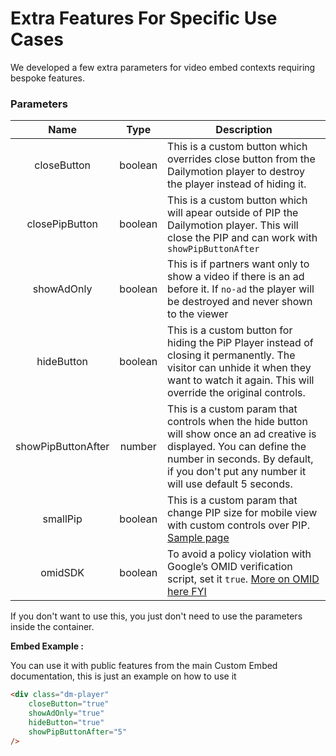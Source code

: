 # Extra Features For Specific Use Cases

We developed a few extra parameters for video embed contexts requiring bespoke features. 

### Parameters

| Name | Type | Description |
| :---: | :---: | --- |
| closeButton | boolean | This is a custom button which overrides close button from the Dailymotion player to destroy the player instead of hiding it. |
| closePipButton | boolean | This is a custom button which will apear outside of PIP the Dailymotion player. This will close the PIP and can work with `showPipButtonAfter` |
| showAdOnly | boolean | This is if partners want only to show a video if there is an ad before it. If `no-ad` the player will be destroyed and never shown to the viewer |
| hideButton | boolean | This is a custom button for hiding the PiP Player instead of closing it permanently. The visitor can unhide it when they want to watch it again. This will override the original controls. |
| showPipButtonAfter | number | This is a custom param that controls when the hide button will show once an ad creative is displayed. You can define the number in seconds. By default, if you don't put any number it will use default 5 seconds. |
| smallPip | boolean | This is a custom param that change PIP size for mobile view with custom controls over PIP. [Sample page](https://dmvs-apac.github.io/custom-embed-v2/examples/small_pip/)|
| omidSDK | boolean |  To avoid a policy violation with Google’s OMID verification script, set it `true`. [More on OMID here FYI](https://iabtechlab.com/standards/open-measurement-sdk/)|

If you don't want to use this, you just don't need to use the parameters inside the container.

**Embed Example :**

You can use it with public features from the main Custom Embed documentation, this is just an example on how to use it 
```html
<div class="dm-player"
	closeButton="true"
	showAdOnly="true"
	hideButton="true"
	showPipButtonAfter="5"
/>
```
